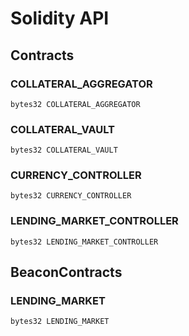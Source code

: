 # Solidity API

## Contracts

### COLLATERAL_AGGREGATOR

```solidity
bytes32 COLLATERAL_AGGREGATOR
```

### COLLATERAL_VAULT

```solidity
bytes32 COLLATERAL_VAULT
```

### CURRENCY_CONTROLLER

```solidity
bytes32 CURRENCY_CONTROLLER
```

### LENDING_MARKET_CONTROLLER

```solidity
bytes32 LENDING_MARKET_CONTROLLER
```

## BeaconContracts

### LENDING_MARKET

```solidity
bytes32 LENDING_MARKET
```

